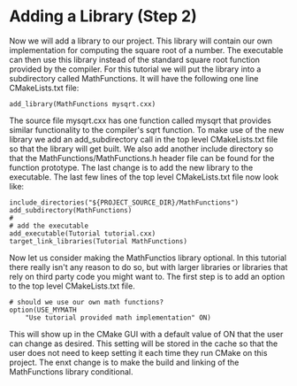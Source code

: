 # Adding a Library (Step 2)

Now we will add a library to our project. This library will contain our own implementation for computing the square root of a number. The executable can then use this library instead of the standard square root function provided by the compiler. For this tutorial we will put the library into a subdirectory called MathFunctions. It will have the following one line CMakeLists.txt file:
	
	add_library(MathFunctions mysqrt.cxx)

The source file mysqrt.cxx has one function called mysqrt that provides similar functionality to the compiler's sqrt function. To make use of the new library we add an add_subdirectory call in the top level CMakeLists.txt file so that the library will get built. We also add another include directory so that the MathFunctions/MathFunctions.h header file can be found for the function prototype. The last change is to add the new library to the executable. The last few lines of the top level CMakeLists.txt file now look like:

	include_directories("${PROJECT_SOURCE_DIR}/MathFunctions")
	add_subdirectory(MathFunctions)
	#
	# add the executable
	add_executable(Tutorial tutorial.cxx)
	target_link_libraries(Tutorial MathFunctions)

Now let us consider making the MathFunctios library optional. In this tutorial there really isn't any reason to do so, but with larger libraries or libraries that rely on third party code you might want to. The first step is to add an option to the top level CMakeLists.txt file.

	# should we use our own math functions?
	option(USE_MYMATH
		"Use tutorial provided math implementation" ON)

This will show up in the CMake GUI with a default value of ON that the user can change as desired. This setting will be stored in the cache so that the user does not need to keep setting it each time they run CMake on this project. The enxt change is to make the build and linking of the MathFunctions library conditional. 